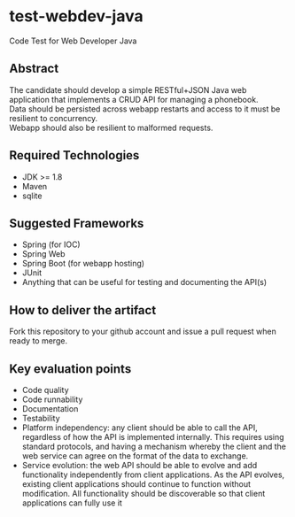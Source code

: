 # test-webdev-java
Code Test for Web Developer Java

## Abstract
The candidate should develop a simple RESTful+JSON Java web application that implements a CRUD API for managing a phonebook.  
Data should be persisted across webapp restarts and access to it must be resilient to concurrency.  
Webapp should also be resilient to malformed requests.  

## Required Technologies
- JDK >= 1.8 
- Maven
- sqlite

## Suggested Frameworks
- Spring (for IOC)
- Spring Web
- Spring Boot (for webapp hosting)
- JUnit
- Anything that can be useful for testing and documenting the API(s)

## How to deliver the artifact
Fork this repository to your github account and issue a pull request when ready to merge.

## Key evaluation points
- Code quality
- Code runnability
- Documentation
- Testability
- Platform independency: any client should be able to call the API, regardless of how the API is implemented internally. This requires using standard protocols, and having a mechanism whereby the client and the web service can agree on the format of the data to exchange. 
- Service evolution: the web API should be able to evolve and add functionality independently from client applications. As the API evolves, existing client applications should continue to function without modification. All functionality should be discoverable so that client applications can fully use it


